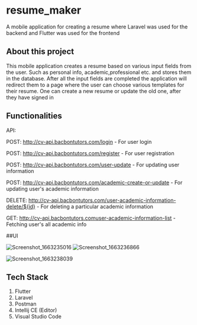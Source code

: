 # resume_maker

A mobile application for creating a resume where Laravel was used for the backend and Flutter was used for the frontend

## About this project

This mobile application creates a resume based on various input fields from the user. Such as personal info, academic,professional etc. and stores them in the database. After all the input fields are completed the application will redirect them to a page where the user can choose various templates for their resume. One can create a new resume or update the old one, after they have signed in

## Functionalities

API:

POST: http://cv-api.bacbontutors.com/login - For user login 

POST: http://cv-api.bacbontutors.com/register - For user registration

POST: http://cv-api.bacbontutors.com/user-update - For updating user information

POST: http://cv-api.bacbontutors.com/academic-create-or-update - For updating user's academic information

DELETE: http://cv-api.bacbontutors.com/user-academic-information-delete/${id} - For deleting a particular academic information

GET: http://cv-api.bacbontutors.comuser-academic-information-list - Fetching user's all academic info

##UI

![Screenshot_1663235016](https://user-images.githubusercontent.com/63856140/190381855-b77ad59e-8233-4301-adda-e702e6ebd30e.png)
![Screenshot_1663236866](https://user-images.githubusercontent.com/63856140/190381910-cd03f1c8-994a-4e6c-8b2c-67d9c35853df.png)

![Screenshot_1663238039](https://user-images.githubusercontent.com/63856140/190382646-201a2347-fc8f-4acf-9614-a7ea5c21404d.png)



## Tech Stack

1. Flutter
2. Laravel
3. Postman
4. Intellij CE (Editor)
5. Visual Studio Code
